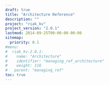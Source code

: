 ```yaml
---
draft: true
title: "Architecture Reference"
description: ""
project: "riak_kv"
project_version: "2.0.1"
lastmod: 2014-09-25T00:00:00-00:00
sitemap:
  priority: 0.1
#menu:
#  riak_kv-2.0.1:
#    name: "Architecture"
#    identifier: "managing_ref_architecture"
#    weight: 116
#   parent: "managing_ref"
toc: true
---
```


<!-- TODO: Content -->
